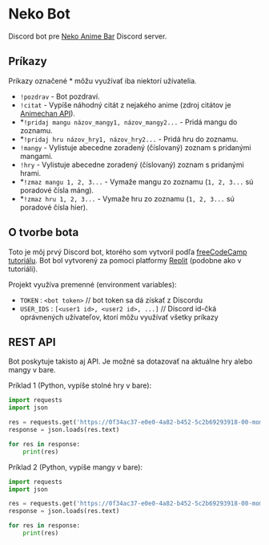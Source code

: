 # Neko Bot

Discord bot pre [Neko Anime Bar](http://nekobar.cz/) Discord server.

## Príkazy
Príkazy označené \* môžu využívať iba niektorí užívatelia.
- `!pozdrav` - Bot pozdraví.
- `!citat` - Vypíše náhodný citát z nejakého anime (zdroj citátov je [Animechan API](https://github.com/rocktimsaikia/anime-chan)).
- \*`!pridaj mangu názov_mangy1, názov_mangy2...` - Pridá mangu do zoznamu.
- \*`!pridaj hru názov_hry1, názov_hry2...` - Pridá hru do zoznamu.
- `!mangy` - Vylistuje abecedne zoradený (číslovaný) zoznam s pridanými mangami.
- `!hry` - Vylistuje abecedne zoradený (číslovaný) zoznam s pridanými hrami.
- \*`!zmaz mangu 1, 2, 3...` - Vymaže mangu zo zoznamu (`1, 2, 3...` sú poradové čísla máng).
- \*`!zmaz hru 1, 2, 3...` - Vymaže hru zo zoznamu (`1, 2, 3...` sú poradové čísla hier).

## O tvorbe bota
Toto je môj prvý Discord bot, ktorého som vytvoril podľa [freeCodeCamp tutoriálu](https://youtu.be/SPTfmiYiuok?si=T_CgfdWieJs5VRmg). Bot bol vytvorený za pomoci platformy [Replit](https://replit.com/~) (podobne ako v tutoriáli).

Projekt využíva premenné (environment variables):
- `TOKEN` : `<bot token>` // bot token sa dá získať z Discordu
- `USER_IDS` : `[<user1 id>, <user2 id>, ...]` // Discord id-čká oprávnených užívateľov, ktorí môžu využívať všetky príkazy

## REST API

Bot poskytuje takisto aj API. Je možné sa dotazovať na aktuálne hry alebo mangy v bare.

Príklad 1 (Python, vypíše stolné hry v bare):

```Python
import requests
import json

res = requests.get('https://0f34ac37-e0e0-4a82-b452-5c2b69293918-00-momoqbv0zn71.janeway.replit.dev/games')
response = json.loads(res.text)

for res in response:
    print(res)
```

Príklad 2 (Python, vypíše mangy v bare):

```Python
import requests
import json

res = requests.get('https://0f34ac37-e0e0-4a82-b452-5c2b69293918-00-momoqbv0zn71.janeway.replit.dev/mangas')
response = json.loads(res.text)

for res in response:
    print(res)
```
